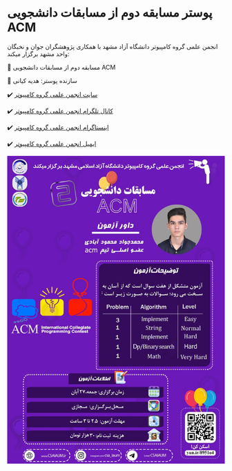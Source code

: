 # پوستر مسابقه دوم از مسابقات دانشجویی ACM

انجمن علمی گروه کامپیوتر دانشگاه آزاد مشهد با همکاری پژوهشگران جوان و نخبگان واحد مشهد برگزار میکند:

📄 مسابقه دوم از مسابقات دانشجویی ACM

👤 سازنده پوستر: هدیه کیانی

✔️ [سایت انجمن علمی گروه کامپیوتر](https://CSAIAUM.ir)

✔️ [کانال تلگرام انجمن علمی گروه کامپیوتر](https://t.me/csaiaum)

✔️ [اینستاگرام انجمن علمی گروه کامپیوتر](https://instagram.com/csa_iaum)

✔️ [ایمیل انجمن علمی گروه کامپیوتر](mailto:CSA@mshdiau.ac.ir)


![poster](./poster.jpg)
